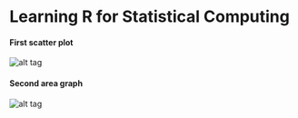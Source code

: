 # Learning R for Statistical Computing

#### First scatter plot
![alt tag](https://github.com/mgruesbeck/learn-R-for-statistical-computing/blob/master/1-scatterplot/scatterplot.png)

#### Second area graph 
![alt tag](https://github.com/mgruesbeck/learn-R-for-statistical-computing/blob/master/2-datestamps/time_series.svg)

